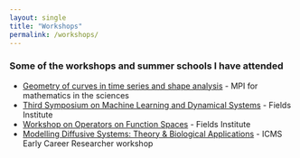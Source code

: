 ```yaml
---
layout: single
title: "Workshops"
permalink: /workshops/
---
```



### Some of the workshops and summer schools I have attended


- [Geometry of curves in time series and shape analysis](https://www.mis.mpg.de/de/events/series/geometry-of-curves-in-time-series-and-shape-analysis) - MPI for mathematics in the sciences
- [Third Symposium on Machine Learning and Dynamical Systems](http://www.fields.utoronto.ca/activities/22-23/3rd-machine-learning) - Fields Institute
- [Workshop on Operators on Function Spaces](http://www.fields.utoronto.ca/activities/21-22/function-operators) - Fields Institute
- [Modelling Diffusive Systems: Theory & Biological Applications](https://sites.google.com/view/modis2021/home-page) - ICMS Early Career Researcher workshop
  

